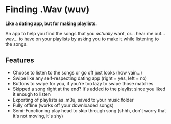 # Finding .Wav (wuv)

**Like a dating app, but for making playlists.**

An app to help you find the songs that you *actually* want, or... hear me out... wav... to have on your playlists by asking you to make it while listening to the songs.


## Features
- Choose to listen to the songs or go off just looks (how vain...)
- Swipe like any self-respecting dating app (right = yes, left = no)
- Buttons to swipe for you, if you're too lazy to swipe those matches
- Skipped a song right at the end? It's added to the playlist since you liked it enough to listen
- Exporting of playlists as .m3u, saved to your music folder
- Fully offline (works off your downloaded songs)
- Semi-Functioning play head to skip through song (shhh, don't worry that it's not moving, it's shy)